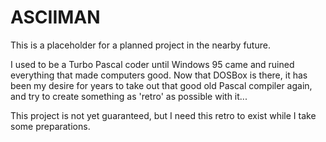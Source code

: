 # ASCIIMAN


This is a placeholder for a planned project in the nearby future.

I used to be a Turbo Pascal coder until Windows 95 came and ruined everything that made computers good.
Now that DOSBox is there, it has been my desire for years to take out that good old Pascal compiler again, and try to create something as 'retro' as possible with it...

This project is not yet guaranteed, but I need this retro to exist while I take some preparations. 
